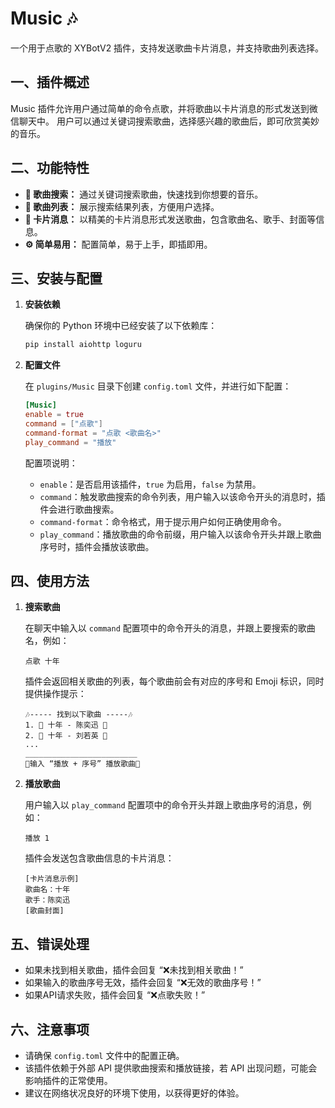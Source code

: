 # Music 🎶

一个用于点歌的 XYBotV2 插件，支持发送歌曲卡片消息，并支持歌曲列表选择。

## 一、插件概述

Music 插件允许用户通过简单的命令点歌，并将歌曲以卡片消息的形式发送到微信聊天中。 用户可以通过关键词搜索歌曲，选择感兴趣的歌曲后，即可欣赏美妙的音乐。

## 二、功能特性

- **🎵 歌曲搜索：**  通过关键词搜索歌曲，快速找到你想要的音乐。
- **🎼 歌曲列表：**  展示搜索结果列表，方便用户选择。
- **📱 卡片消息：**  以精美的卡片消息形式发送歌曲，包含歌曲名、歌手、封面等信息。
- **⚙️ 简单易用：**  配置简单，易于上手，即插即用。

## 三、安装与配置

1.  **安装依赖**

    确保你的 Python 环境中已经安装了以下依赖库：

    ```bash
    pip install aiohttp loguru
    ```

2.  **配置文件**

    在 `plugins/Music` 目录下创建 `config.toml` 文件，并进行如下配置：

    ```toml
    [Music]
    enable = true
    command = ["点歌"]
    command-format = "点歌 <歌曲名>"
    play_command = "播放"
    ```

    配置项说明：

    -   `enable`：是否启用该插件，`true` 为启用，`false` 为禁用。
    -   `command`：触发歌曲搜索的命令列表，用户输入以该命令开头的消息时，插件会进行歌曲搜索。
    -   `command-format`：命令格式，用于提示用户如何正确使用命令。
    -   `play_command`：播放歌曲的命令前缀，用户输入以该命令开头并跟上歌曲序号时，插件会播放该歌曲。

## 四、使用方法

1.  **搜索歌曲**

    在聊天中输入以 `command` 配置项中的命令开头的消息，并跟上要搜索的歌曲名，例如：

    ```plaintext
    点歌 十年
    ```

    插件会返回相关歌曲的列表，每个歌曲前会有对应的序号和 Emoji 标识，同时提供操作提示：

    ```plaintext
    🎶----- 找到以下歌曲 -----🎶
    1. 🎵 十年 - 陈奕迅 🎤
    2. 🎵 十年 - 刘若英 🎤
    ...
    _________________________
    🎵输入 “播放 + 序号” 播放歌曲🎵
    ```

2.  **播放歌曲**

    用户输入以 `play_command` 配置项中的命令开头并跟上歌曲序号的消息，例如：

    ```plaintext
    播放 1
    ```

    插件会发送包含歌曲信息的卡片消息：

    ```
    [卡片消息示例]
    歌曲名：十年
    歌手：陈奕迅
    [歌曲封面]
    ```

## 五、错误处理

-   如果未找到相关歌曲，插件会回复 “❌未找到相关歌曲！”
-   如果输入的歌曲序号无效，插件会回复 “❌无效的歌曲序号！”
-   如果API请求失败，插件会回复 “❌点歌失败！”

## 六、注意事项

-   请确保 `config.toml` 文件中的配置正确。
-   该插件依赖于外部 API 提供歌曲搜索和播放链接，若 API 出现问题，可能会影响插件的正常使用。
-   建议在网络状况良好的环境下使用，以获得更好的体验。
